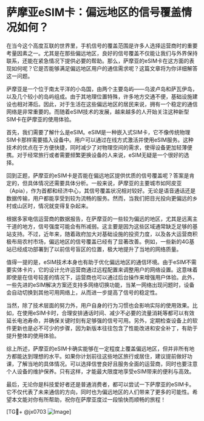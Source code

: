 # 萨摩亚eSIM卡：偏远地区的信号覆盖情况如何？

在当今这个高度互联的世界里，手机信号的覆盖范围是许多人选择运营商时的重要考量因素之一。尤其是在那些偏远地区，良好的信号覆盖不仅能让我们与外界保持联系，还能在紧急情况下提供必要的帮助。那么，萨摩亚的eSIM卡在这方面的表现如何呢？它是否能够满足偏远地区用户的通信需求呢？这篇文章将为你详细解答这一问题。

萨摩亚是一个位于南太平洋的小岛国，由两个主要岛屿——乌波卢岛和萨瓦伊岛，以及几个较小的岛屿组成。由于其地理位置特殊，许多地方交通不便，基础设施建设也相对滞后。因此，对于生活在这些偏远地区的居民来说，拥有一个稳定的通信网络是非常重要的。而随着eSIM技术的发展，越来越多的人开始关注这种新型SIM卡在萨摩亚的使用体验。

首先，我们需要了解什么是eSIM。eSIM是一种嵌入式SIM卡，它不像传统物理SIM卡那样需要插入设备中。用户可以通过在线方式激活并使用eSIM服务。这种技术的优点在于方便快捷，同时减少了对物理空间的需求，使得设备更加轻薄便携。对于经常旅行或者需要频繁更换设备的人来说，eSIM无疑是一个很好的选择。

回到正题，萨摩亚的eSIM卡是否能在偏远地区提供优质的信号覆盖呢？答案是肯定的，但具体情况还需要具体分析。一般来说，萨摩亚的主要城市如阿皮亚（Apia），作为首都和经济中心，其信号覆盖状况相对较好。无论是语音通话还是数据传输，用户都能享受到较为流畅的服务。然而，当我们把目光投向更偏远的乡村或山区时，情况就变得复杂起来。

根据多家电信运营商的数据报告，在萨摩亚的一些较为偏远的地区，尤其是远离主干道的地方，信号强度可能会有所减弱。这主要是因为这些区域通常缺乏足够的基站支持。不过，近年来，随着政府加大对基础设施的投资力度，以及各大运营商积极布局农村市场，偏远地区的信号覆盖已经有了显著改善。例如，一些新的4G基站已经成功部署到了以前信号盲区的位置，极大地提升了当地的网络质量。

值得一提的是，eSIM技术本身也有助于优化偏远地区的通信环境。由于eSIM不需要实体卡片，它的设计允许运营商通过远程配置来调整用户的网络设置。这意味着即使是在信号较差的情况下，运营商也可以通过后台操作来增强用户体验。此外，一些先进的eSIM解决方案还支持多网络切换功能，当某一网络出现问题时，设备会自动切换到其他可用网络上，从而进一步提高了信号的稳定性。

当然，除了技术层面的努力外，用户自身的行为习惯也会影响实际的使用效果。比如，在使用eSIM卡时，合理安排通话时间、减少不必要的流量消耗等都可以有效延长电池寿命，并确保关键时刻有足够强的信号可用。另外，定期检查设备上的软件更新也是必不可少的步骤，因为新版本往往包含了性能改进和安全补丁，有助于提升整体的使用体验。

综上所述，萨摩亚的eSIM卡确实能够在一定程度上覆盖偏远地区，但并非所有地方都能达到理想的水平。如果你计划前往这些地区旅行或居住，建议提前做好功课，了解当地的具体情况。可以选择信誉良好且服务全面的运营商，同时也要注意个人设备的维护保养。只有这样，才能最大限度地享受eSIM带来的便利与高效。

最后，无论你是科技爱好者还是普通消费者，都可以尝试一下萨摩亚的eSIM卡。它不仅代表了未来通信的方向，同时也为偏远地区的人们带来了更多的可能性。希望本文能对你有所帮助，祝你在萨摩亚度过一段愉快而顺畅的旅程！

[TG💪+ @jx0703 ![Image](https://github.com/user-attachments/assets/dbca1d08-cadb-493c-b0ec-ad6f7a83f270)]